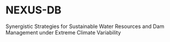 # NEXUS-DB
Synergistic Strategies for Sustainable Water Resources and Dam Management under Extreme Climate Variability
